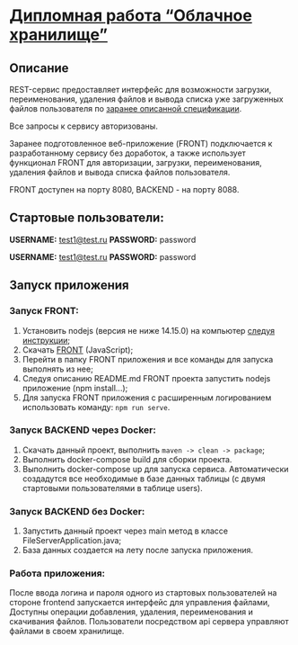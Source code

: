 # [Дипломная работа “Облачное хранилище”](https://github.com/Sergistan/jd-homeworks/blob/master/diploma/cloudservice.md)

## Описание

REST-сервис предоставляет интерфейс для возможности загрузки, переименования, удаления файлов и вывода списка уже загруженных файлов пользователя
по [заранее описанной спецификации](CloudServiceSpecification.yaml).

Все запросы к сервису авторизованы.

Заранее подготовленное веб-приложение (FRONT) подключается к разработанному сервису без доработок,
а также использует функционал FRONT для авторизации, загрузки, переименования, удаления файлов и вывода списка файлов пользователя.

FRONT доступен на порту 8080, BACKEND - на порту 8088.

## Стартовые пользователи:

**USERNAME:** test1@test.ru **PASSWORD:** password

**USERNAME:** test1@test.ru **PASSWORD:** password

## Запуск приложения

### Запуск FRONT:

1. Установить nodejs (версия не ниже 14.15.0) на компьютер [следуя инструкции](https://nodejs.org/ru/download/);
2. Скачать [FRONT](https://github.com/Sergistan/jd-homeworks/tree/master/diploma/netology-diplom-frontend) (JavaScript);
3. Перейти в папку FRONT приложения и все команды для запуска выполнять из нее;
4. Следуя описанию README.md FRONT проекта запустить nodejs приложение (npm install...);
5. Для запуска FRONT приложения с расширенным логированием использовать команду: `npm run serve`.

### Запуск BACKEND через Docker:

1. Скачать данный проект, выполнить `maven -> clean -> package`;
2. Выполнить docker-compose build для сборки проекта.
3. Выполнить docker-compose up для запуска сервиса.
Автоматически создадутся все необходимые в базе данных таблицы (с двумя стартовыми пользователями в таблице users).

### Запуск BACKEND без Docker:

1. Запустить данный проект через main метод в классе FileServerApplication.java;
2. База данных создается на лету после запуска приложения.

### Работа приложения:

После ввода логина и пароля одного из стартовых пользователей на стороне frontend запускается интерфейс для управления файлами,
Доступны операции добавления, удаления, переименования и скачивания файлов. Пользователи посредством api сервера управляют файлами в своем хранилище.
